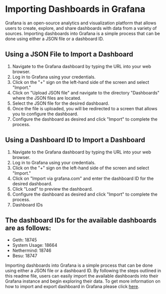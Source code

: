 
# Importing Dashboards in Grafana
Grafana is an open-source analytics and visualization platform that allows users to create, explore, and share dashboards with data from a variety of sources. Importing dashboards into Grafana is a simple process that can be done using either a JSON file or a dashboard ID.

## Using a JSON File to Import a Dashboard
1. Navigate to the Grafana dashboard by typing the URL into your web browser.
2. Log in to Grafana using your credentials.
3. Click on the "+" sign on the left-hand side of the screen and select "Import."
4. Click on "Upload JSON file" and navigate to the directory "Dashboards" where the JSON files are located.
5. Select the JSON file for the desired dashboard.
6. Once the file is uploaded, you will be redirected to a screen that allows you to configure the dashboard.
7. Configure the dashboard as desired and click "Import" to complete the process.

## Using a Dashboard ID to Import a Dashboard
1. Navigate to the Grafana dashboard by typing the URL into your web browser.
2. Log in to Grafana using your credentials.
3. Click on the "+" sign on the left-hand side of the screen and select "Import."
4. Click on "Import via grafana.com" and enter the dashboard ID for the desired dashboard.
5. Click "Load" to preview the dashboard.
6. Configure the dashboard as desired and click "Import" to complete the process.
7. Dashboard IDs


## The dashboard IDs for the available dashboards are as follows:
- Geth: 18745
- System Usage: 18664
- Nethermind: 18746
- Besu: 18747



Importing dashboards into Grafana is a simple process that can be done using either a JSON file or a dashboard ID. By following the steps outlined in this readme file, users can easily import the available dashboards into their Grafana instance and begin exploring their data. To get more information on how to import and export dashboard in Grafana please click [here](https://grafana.com/docs/grafana/latest/dashboards/manage-dashboards/#export-and-import-dashboards).